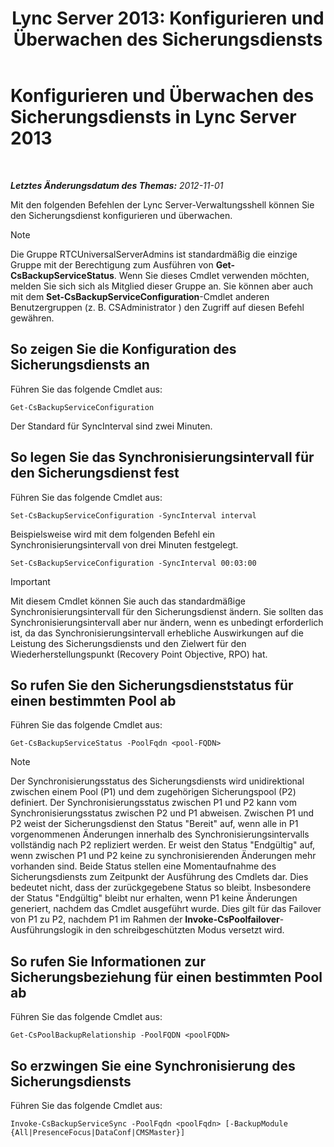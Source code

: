 ﻿---
title: 'Lync Server 2013: Konfigurieren und Überwachen des Sicherungsdiensts'
TOCTitle: Konfigurieren und Überwachen des Sicherungsdiensts
ms:assetid: c608280e-a7d1-4ae0-a75c-da6b524752fa
ms:mtpsurl: https://technet.microsoft.com/de-de/library/JJ205252(v=OCS.15)
ms:contentKeyID: 49295352
ms.date: 05/19/2016
mtps_version: v=OCS.15
ms.translationtype: HT
---

# Konfigurieren und Überwachen des Sicherungsdiensts in Lync Server 2013

 

_**Letztes Änderungsdatum des Themas:** 2012-11-01_

Mit den folgenden Befehlen der Lync Server-Verwaltungsshell können Sie den Sicherungsdienst konfigurieren und überwachen.


> [!NOTE]
> Die Gruppe RTCUniversalServerAdmins ist standardmäßig die einzige Gruppe mit der Berechtigung zum Ausführen von <STRONG>Get-CsBackupServiceStatus</STRONG>. Wenn Sie dieses Cmdlet verwenden möchten, melden Sie sich sich als Mitglied dieser Gruppe an. Sie können aber auch mit dem <STRONG>Set-CsBackupServiceConfiguration</STRONG>-Cmdlet anderen Benutzergruppen (z.&nbsp;B. CSAdministrator ) den Zugriff auf diesen Befehl gewähren.



## So zeigen Sie die Konfiguration des Sicherungsdiensts an

Führen Sie das folgende Cmdlet aus:

    Get-CsBackupServiceConfiguration

Der Standard für SyncInterval sind zwei Minuten.

## So legen Sie das Synchronisierungsintervall für den Sicherungsdienst fest

Führen Sie das folgende Cmdlet aus:

    Set-CsBackupServiceConfiguration -SyncInterval interval

Beispielsweise wird mit dem folgenden Befehl ein Synchronisierungsintervall von drei Minuten festgelegt.

    Set-CsBackupServiceConfiguration -SyncInterval 00:03:00


> [!IMPORTANT]
> Mit diesem Cmdlet können Sie auch das standardmäßige Synchronisierungsintervall für den Sicherungsdienst ändern. Sie sollten das Synchronisierungsintervall aber nur ändern, wenn es unbedingt erforderlich ist, da das Synchronisierungsintervall erhebliche Auswirkungen auf die Leistung des Sicherungsdiensts und den Zielwert für den Wiederherstellungspunkt (Recovery Point Objective, RPO) hat.



## So rufen Sie den Sicherungsdienststatus für einen bestimmten Pool ab

Führen Sie das folgende Cmdlet aus:

    Get-CsBackupServiceStatus -PoolFqdn <pool-FQDN>


> [!NOTE]
> Der Synchronisierungsstatus des Sicherungsdiensts wird unidirektional zwischen einem Pool (P1) und dem zugehörigen Sicherungspool (P2) definiert. Der Synchronisierungsstatus zwischen P1 und P2 kann vom Synchronisierungsstatus zwischen P2 und P1 abweisen. Zwischen P1 und P2 weist der Sicherungsdienst den Status "Bereit" auf, wenn alle in P1 vorgenommenen Änderungen innerhalb des Synchronisierungsintervalls vollständig nach P2 repliziert werden. Er weist den Status "Endgültig" auf, wenn zwischen P1 und P2 keine zu synchronisierenden Änderungen mehr vorhanden sind. Beide Status stellen eine Momentaufnahme des Sicherungsdiensts zum Zeitpunkt der Ausführung des Cmdlets dar. Dies bedeutet nicht, dass der zurückgegebene Status so bleibt. Insbesondere der Status "Endgültig" bleibt nur erhalten, wenn P1 keine Änderungen generiert, nachdem das Cmdlet ausgeführt wurde. Dies gilt für das Failover von P1 zu P2, nachdem P1 im Rahmen der <STRONG>Invoke-CsPoolfailover</STRONG>-Ausführungslogik in den schreibgeschützten Modus versetzt wird.



## So rufen Sie Informationen zur Sicherungsbeziehung für einen bestimmten Pool ab

Führen Sie das folgende Cmdlet aus:

    Get-CsPoolBackupRelationship -PoolFQDN <poolFQDN>

## So erzwingen Sie eine Synchronisierung des Sicherungsdiensts

Führen Sie das folgende Cmdlet aus:

    Invoke-CsBackupServiceSync -PoolFqdn <poolFqdn> [-BackupModule  {All|PresenceFocus|DataConf|CMSMaster}]

